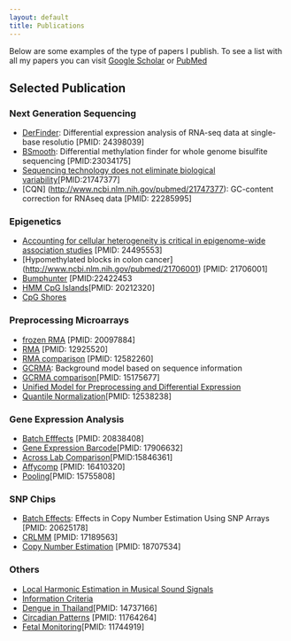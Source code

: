 ```yaml
---
layout: default
title: Publications
---
```


Below are some examples of the type of papers I publish. To see a list
with all my papers you can visit [Google Scholar](href="http://scholar.google.com/citations?user=nFW-2Q8AAAAJ&amp;hl=en) or [PubMed](http://www.ncbi.nlm.nih.gov/pubmed/?term=irizarry+RA")

## Selected Publication

### Next Generation Sequencing

- [DerFinder](http://www.ncbi.nlm.nih.gov/pubmed/24398039"):
Differential expression analysis of RNA-seq data at single-base
resolutio [PMID: 24398039]
- [BSmooth](http://www.ncbi.nlm.nih.gov/pubmed/23034175"):
                  Differential methylation finder for whole genome
                  bisulfite sequencing [PMID:23034175]
- [Sequencing technology does not eliminate biological variability](http://www.ncbi.nlm.nih.gov/pubmed/23034175)[PMID:21747377]
- [CQN] (http://www.ncbi.nlm.nih.gov/pubmed/21747377): GC-content correction for RNAseq data [PMID: 22285995]


### Epigenetics

- [Accounting for cellular heterogeneity is critical in epigenome-wide association studies](http://www.ncbi.nlm.nih.gov/pubmed/24495553) [PMID: 24495553]
- [Hypomethylated blocks in colon cancer]
(http://www.ncbi.nlm.nih.gov/pubmed/21706001) [PMID: 21706001]
- [Bumphunter](http://www.ncbi.nlm.nih.gov/pubmed/22422453)
[PMID:22422453
- [HMM CpG Islands](http://www.ncbi.nlm.nih.gov/pubmed/20212320)[PMID: 20212320]
- [CpG Shores](http://www.ncbi.nlm.nih.gov/pubmed/19151715)


### Preprocessing Microarrays

- [frozen RMA](http://www.ncbi.nlm.nih.gov/pubmed/20097884) [PMID: 20097884]
- [RMA](http://www.ncbi.nlm.nih.gov/pubmed/12925520) [PMID: 12925520]
- [RMA comparison](http://www.ncbi.nlm.nih.gov/pubmed/12582260) [PMID: 12582260]
- [GCRMA](http://pubs.amstat.org/doi/abs/10.1198/016214504000000683):
Background model based on sequence information
- [GCRMA comparison](http://www.ncbi.nlm.nih.gov/pubmed/15175677)[PMID: 15175677]
- [Unified Model for Preprocessing and Differential Expression](http://projecteuclid.org/DPubS?service=UI&amp;version=1.0&amp;verb=Display&amp;handle=euclid.aoas/1196438021)
- [Quantile Normalization](http://www.ncbi.nlm.nih.gov/pubmed/12538238)[PMID: 12538238]

### Gene Expression Analysis

- [Batch Efffects](http://www.ncbi.nlm.nih.gov/pubmed/20838408) [PMID: 20838408]
- [Gene Expression Barcode](http://www.ncbi.nlm.nih.gov/pubmed/17906632)[PMID: 17906632]
- [Across Lab Comparison](http://www.ncbi.nlm.nih.gov/pubmed/15846361)[PMID:15846361]
- [Affycomp](http://www.ncbi.nlm.nih.gov/pubmed/16410320) [PMID: 16410320]
- [Pooling](http://www.ncbi.nlm.nih.gov/pubmed/15755808)[PMID: 15755808]

### SNP Chips
- [Batch Effects](http://www.ncbi.nlm.nih.gov/pubmed/20625178"):
Effects in Copy Number Estimation Using SNP Arrays [PMID: 20625178]
- [CRLMM](http://www.ncbi.nlm.nih.gov/pubmed/17189563) [PMID: 17189563]
- [Copy Number Estimation](http://www.ncbi.nlm.nih.gov/pubmed/18707534)
[PMID: 18707534]


### Others
- [Local Harmonic Estimation in Musical Sound Signals](http://pubs.amstat.org/doi/abs/10.1198/016214501753168082)
- [Information Criteria](http://pubs.amstat.org/doi/abs/10.1198/016214501750332875)
- [Dengue in Thailand](http://www.ncbi.nlm.nih.gov/pubmed/14737166)[PMID: 14737166]
- [Circadian Patterns](http://www.ncbi.nlm.nih.gov/pubmed/11764264)
[PMID: 11764264]
- [Fetal Monitoring](http://www.ncbi.nlm.nih.gov/pubmed/1174491)[PMID: 11744919]

